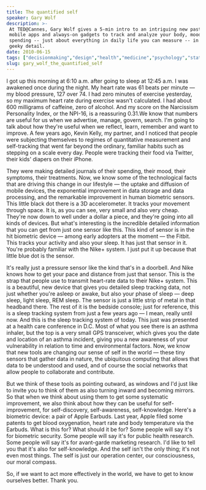 ```yaml
---
title: The quantified self
speaker: Gary Wolf
description: >-
 At TED@Cannes, Gary Wolf gives a 5-min intro to an intriguing new pastime: using
 mobile apps and always-on gadgets to track and analyze your body, mood, diet,
 spending -- just about everything in daily life you can measure -- in gloriously
 geeky detail.
date: 2010-06-15
tags: ["decisionmaking","design","health","medicine","psychology","statistics","technology"]
slug: gary_wolf_the_quantified_self
---
```


I got up this morning at 6:10 a.m. after going to sleep at 12:45 a.m. I was awakened once
during the night. My heart rate was 61 beats per minute — my blood pressure, 127 over 74.
I had zero minutes of exercise yesterday, so my maximum heart rate during exercise wasn't
calculated. I had about 600 milligrams of caffeine, zero of alcohol. And my score on the
Narcissism Personality Index, or the NPI-16, is a reassuring 0.31.We know that numbers are
useful for us when we advertise, manage, govern, search. I'm going to talk about how
they're useful when we reflect, learn, remember and want to improve. A few years ago,
Kevin Kelly, my partner, and I noticed that people were subjecting themselves to regimes
of quantitative measurement and self-tracking that went far beyond the ordinary, familiar
habits such as stepping on a scale every day. People were tracking their food via Twitter,
their kids' diapers on their iPhone.

They were making detailed journals of their spending, their mood, their symptoms, their
treatments. Now, we know some of the technological facts that are driving this change in
our lifestyle — the uptake and diffusion of mobile devices, the exponential improvement in
data storage and data processing, and the remarkable improvement in human biometric
sensors. This little black dot there is a 3D accelerometer. It tracks your movement
through space. It is, as you can see, very small and also very cheap. They're now down to
well under a dollar a piece, and they're going into all kinds of devices. But what's
interesting is the incredible detailed information that you can get from just one sensor
like this. This kind of sensor is in the hit biometric device — among early adopters at
the moment — the Fitbit. This tracks your activity and also your sleep. It has just that
sensor in it. You're probably familiar with the Nike+ system. I just put it up because that
little blue dot is the sensor.

It's really just a pressure sensor like the kind that's in a doorbell. And Nike knows how
to get your pace and distance from just that sensor. This is the strap that people use to
transmit heart-rate data to their Nike+ system. This is a beautiful, new device that gives
you detailed sleep tracking data, not just whether you're asleep or awake, but also your
phase of sleep — deep sleep, light sleep, REM sleep. The sensor is just a little strip of
metal in that headband there. The rest of it is the bedside console; just for reference,
this is a sleep tracking system from just a few years ago — I mean, really until now. And
this is the sleep tracking system of today. This just was presented at a health care
conference in D.C. Most of what you see there is an asthma inhaler, but the top is a very
small GPS transceiver, which gives you the date and location of an asthma incident, giving
you a new awareness of your vulnerability in relation to time and environmental
factors. Now, we know that new tools are changing our sense of self in the world — these
tiny sensors that gather data in nature, the ubiquitous computing that allows that data to
be understood and used, and of course the social networks that allow people to collaborate
and contribute.

But we think of these tools as pointing outward, as windows and I'd just like to invite
you to think of them as also turning inward and becoming mirrors. So that when we think
about using them to get some systematic improvement, we also think about how they can be
useful for self-improvement, for self-discovery, self-awareness, self-knowledge. Here's a
biometric device: a pair of Apple Earbuds. Last year, Apple filed some patents to get
blood oxygenation, heart rate and body temperature via the Earbuds. What is this for? What
should it be for? Some people will say it's for biometric security. Some people will say
it's for public health research. Some people will say it's for avant-garde marketing
research. I'd like to tell you that it's also for self-knowledge. And the self isn't the
only thing; it's not even most things. The self is just our operation center, our
consciousness, our moral compass.

So, if we want to act more effectively in the world, we have to get to know ourselves
better. Thank you.

<!--
ad_duration=3.33
event="TED@Cannes"
external_start_time=0
has_talk_citation=0
intro_duration=11.82
is_subtitle_required="False"
is_talk_featured="True"
language="en"
language_swap="False"
native_language="en"
number_of_related_talks=6
number_of_speakers=1
number_of_subtitled_videos=33
number_of_tags=7
number_of_talk_download_languages=33
number_of_talk_more_resources=1
number_of_talk_recommendations=0
number_of_talks_take_actions=1
post_ad_duration=0.83
published_timestamp="2010-09-27 08:33:00"
recording_date="2010-06-15"
speaker_description="Journalist"
speaker_is_published=1
speaker_name="Gary Wolf"
talk_name="The quantified self"
talks_tags=["decisionmaking","design","health","medicine","psychology","statistics","technology"]
url_audio="https://download.ted.com/talks/GaryWolf_2010S.mp3?apikey=acme-roadrunner"
url_photo_speaker="https://pe.tedcdn.com/images/ted/201790_254x191.jpg"
url_photo_talk="https://pe.tedcdn.com/images/ted/201789_800x600.jpg"
url_webpage="https://www.ted.com/talks/gary_wolf_the_quantified_self"
video_type_name="TED Stage Talk"
-->